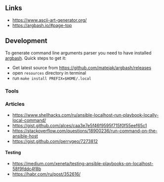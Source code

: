 ## Links

- https://www.ascii-art-generator.org/
- https://argbash.io/#page-top

## Development

To generate command line arguments parser you need to have installed [argbash](https://argbash.io/). Quick steps to get it:

- Get latest source from https://github.com/matejak/argbash/releases
- open `resources` directory in terminal
- run `make install PREFIX=$HOME/.local`

### Tools



### Articles

- https://www.shellhacks.com/ru/ansible-localhost-run-playbook-locally-local-command/
- https://gist.github.com/alces/caa3e7e5f46f9595f715f0f55eef65c1
- https://stackoverflow.com/questions/18900236/run-command-on-the-ansible-host
- https://gist.github.com/perrygeo/7273812

#### Testing

- https://medium.com/xeneta/testing-ansible-playbooks-on-localhost-58f9fddc4f8b
- https://habr.com/ru/post/352616/
